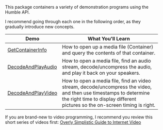 This package containers a variety of demonstration programs using the Humble API.

I recommend going through each one in the following order, as they gradually introduce new
concepts.

| Demo | What You'll Learn |
| ------ | ------------------- |
| [GetContainerInfo](https://github.com/artclarke/humble-video/blob/develop/humble-video-demos/src/main/java/io/humble/video/demos/GetContainerInfo.java) | How to open up a media file (Container) and query the contents of that container. |
| [DecodeAndPlayAudio](https://github.com/artclarke/humble-video/blob/develop/humble-video-demos/src/main/java/io/humble/video/demos/DecodeAndPlayAudio.java) | How to open a media file, find an audio stream, decode/uncompress the audio, and play it back on your speakers. |
| [DecodeAndPlayVideo](https://github.com/artclarke/humble-video/blob/develop/humble-video-demos/src/main/java/io/humble/video/demos/DecodeAndPlayVideo.java) | How to open a media file, find an video stream, decode/uncompress the video, and then use timestamps to determine the right time to display different pictures so the on-screen timing is right. |

If you are brand-new to video programming, I recommend you review this short series of videos first: [Overly Simplistic Guide to Internet Video](http://blog.xuggle.com/2009/01/23/overly-simplistic-guide-to-internet-video)

